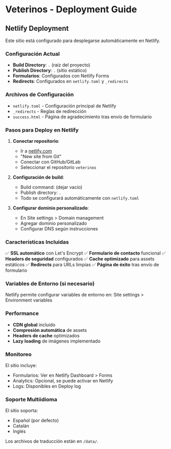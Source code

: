 # Veterinos - Deployment Guide

## Netlify Deployment

Este sitio está configurado para desplegarse automáticamente en Netlify.

### Configuración Actual

- **Build Directory**: `.` (raíz del proyecto)
- **Publish Directory**: `.` (sitio estático)
- **Formularios**: Configurados con Netlify Forms
- **Redirects**: Configurados en `netlify.toml` y `_redirects`

### Archivos de Configuración

- `netlify.toml` - Configuración principal de Netlify
- `_redirects` - Reglas de redirección
- `success.html` - Página de agradecimiento tras envío de formulario

### Pasos para Deploy en Netlify

1. **Conectar repositorio**:
   - Ir a [netlify.com](https://netlify.com)
   - "New site from Git"
   - Conectar con GitHub/GitLab
   - Seleccionar el repositorio `veterinos`

2. **Configuración de build**:
   - Build command: (dejar vacío)
   - Publish directory: `.`
   - Todo se configurará automáticamente con `netlify.toml`

3. **Configurar dominio personalizado**:
   - En Site settings > Domain management
   - Agregar dominio personalizado
   - Configurar DNS según instrucciones

### Características Incluidas

✅ **SSL automático** con Let's Encrypt
✅ **Formulario de contacto** funcional
✅ **Headers de seguridad** configurados
✅ **Cache optimizado** para assets estáticos
✅ **Redirects** para URLs limpias
✅ **Página de éxito** tras envío de formulario

### Variables de Entorno (si necesario)

Netlify permite configurar variables de entorno en:
Site settings > Environment variables

### Performance

- **CDN global** incluido
- **Compresión automática** de assets
- **Headers de cache** optimizados
- **Lazy loading** de imágenes implementado

### Monitoreo

El sitio incluye:
- Formularios: Ver en Netlify Dashboard > Forms
- Analytics: Opcional, se puede activar en Netlify
- Logs: Disponibles en Deploy log

### Soporte Multiidioma

El sitio soporta:
- Español (por defecto)
- Catalán
- Inglés

Los archivos de traducción están en `/data/`.
